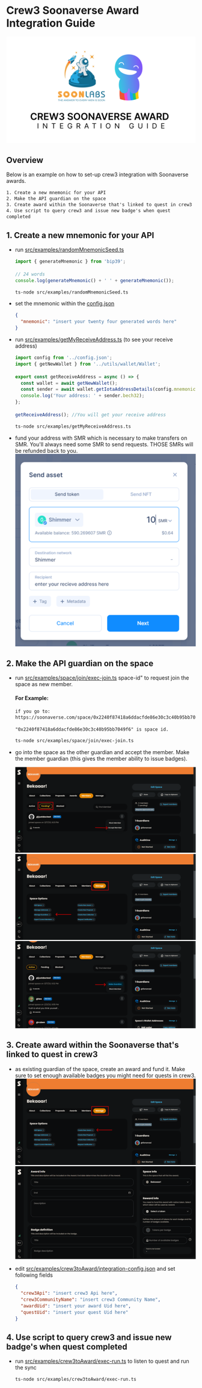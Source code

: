 # Crew3 Soonaverse Award Integration Guide

![crew3 soonaverse banner](./images/banner.png)

## Overview

Below is an example on how to set-up crew3 integration with Soonaverse awards.

    1. Create a new mnemonic for your API
    2. Make the API guardian on the space
    3. Create award within the Soonaverse that's linked to quest in crew3
    4. Use script to query crew3 and issue new badge's when quest completed

## 1. Create a new mnemonic for your API

- run [src/examples/randomMnemonicSeed.ts](./../randomMnemonicSeed.ts)

  ```typescript
  import { generateMnemonic } from 'bip39';

  // 24 words
  console.log(generateMnemonic() + ' ' + generateMnemonic());
  ```

  ```bash
  ts-node src/examples/randomMnemonicSeed.ts
  ```

- set the mnemonic within the [config.json](./../../config.json)

  ```json
  {
    "mnemonic": "insert your twenty four generated words here"
  }
  ```

- run [src/examples/getMyReceiveAddress.ts](./../getMyReceiveAddress.ts) (to see your receive address)

  ```typescript
  import config from '../config.json';
  import { getNewWallet } from '../utils/wallet/Wallet';

  export const getReceiveAddress = async () => {
    const wallet = await getNewWallet();
    const sender = await wallet.getIotaAddressDetails(config.mnemonic);
    console.log('Your address: ' + sender.bech32);
  };

  getReceiveAddress(); //You will get your receive address
  ```

  ```bash
  ts-node src/examples/getMyReceiveAddress.ts
  ```

- fund your address with SMR which is necessary to make transfers on SMR. You'll always need some SMR to send requests. THOSE SMRs will be refunded back to you.
  ![funding SMR](./images/fund.png)

## 2. Make the API guardian on the space

- run [src/examples/space/join/exec-join.ts](./../space/join/exec-join.ts) space-id" to request join the space as new member.

  #### For Example:

      if you go to: https://soonaverse.com/space/0x2240f87418a6ddacfde86e30c3c40b95bb7049f6/overview

      "0x2240f87418a6ddacfde86e30c3c40b95bb7049f6" is space id.

  ```bash
  ts-node src/examples/space/join/exec-join.ts
  ```

- go into the space as the other guardian and accept the member. Make the member guardian (this gives the member ability to issue badges).

  ![accept member](./images/step2/1.png)
  ![manage member](./images/step2/2.png)
  ![make member guardian](./images/step2/3.png)

## 3. Create award within the Soonaverse that's linked to quest in crew3

- as existing guardian of the space, create an award and fund it. Make sure to set enough available badges you might need for quests in crew3.
  ![make member guardian](./images/step3/1.png)
  ![make member guardian](./images/step3/2.png)

- edit [src/examples/crew3toAward/integration-config.json](./../crew3toAward/integration-config.json) and set following fields

  ```json
  {
    "crew3Api": "insert crew3 Api here",
    "crew3CommunityName": "insert crew3 Community Name",
    "awardUid": "insert your award Uid here",
    "questUid": "insert your quest Uid here"
  }
  ```

## 4. Use script to query crew3 and issue new badge's when quest completed

- run [src/examples/crew3toAward/exec-run.ts](./../crew3toAward/exec-run.ts) to listen to quest and run the sync

  ```bash
  ts-node src/examples/crew3toAward/exec-run.ts
  ```
